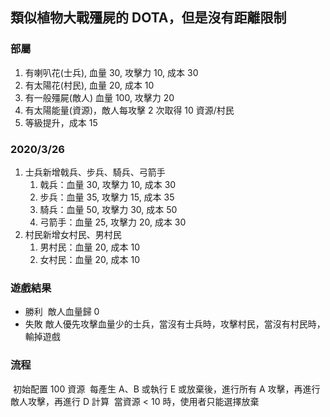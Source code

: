 ## 類似植物大戰殭屍的 DOTA，但是沒有距離限制

### 部屬

1. 有喇叭花(士兵), 血量 30, 攻擊力 10, 成本 30
2. 有太陽花(村民), 血量 20, 成本 10
3. 有一般殭屍(敵人) 血量 100, 攻擊力 20
4. 有太陽能量(資源)，敵人每攻擊 2 次取得 10 資源/村民
5. 等級提升，成本 15
### 2020/3/26
1. 士兵新增戟兵、步兵、騎兵、弓箭手
	1. 戟兵：血量 30, 攻擊力 10, 成本 30
	2. 步兵：血量 35, 攻擊力 15, 成本 35
	3. 騎兵：血量 50, 攻擊力 30, 成本 50
	4. 弓箭手：血量 25, 攻擊力 20, 成本 30
2. 村民新增女村民、男村民
	1. 男村民：血量 20, 成本 10
	2. 女村民：血量 20, 成本 10



### 遊戲結果

* 勝利
  ​		敵人血量歸 0
* 失敗
  ​		敵人優先攻擊血量少的士兵，當沒有士兵時，攻擊村民，當沒有村民時，輸掉遊戲

### 流程

​	初始配置 100 資源
​	每產生 A、B 或執行 E 或放棄後，進行所有 A 攻擊，再進行敵人攻擊，再進行 D 計算
​	當資源 < 10 時，使用者只能選擇放棄

